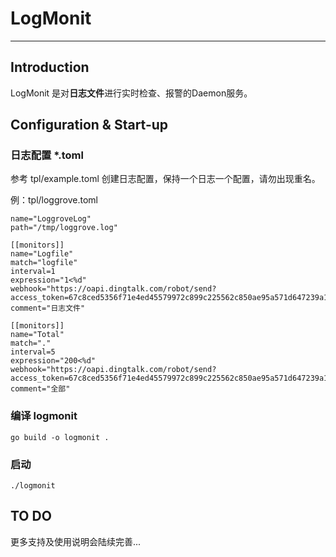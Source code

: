 # LogMonit
***

## Introduction
LogMonit 是对**日志文件**进行实时检查、报警的Daemon服务。


## Configuration & Start-up
### 日志配置 *.toml
参考 tpl/example.toml 创建日志配置，保持一个日志一个配置，请勿出现重名。

例：tpl/loggrove.toml
	
	name="LoggroveLog"
	path="/tmp/loggrove.log"
	
	[[monitors]]
	name="Logfile"
	match="logfile"
	interval=1
	expression="1<%d"
	webhook="https://oapi.dingtalk.com/robot/send?access_token=67c8ced5356f71e4ed45579972c899c225562c850ae95a571d647239a1d7b0e1"
	comment="日志文件"
	
	[[monitors]]
	name="Total"
	match="."
	interval=5
	expression="200<%d"
	webhook="https://oapi.dingtalk.com/robot/send?access_token=67c8ced5356f71e4ed45579972c899c225562c850ae95a571d647239a1d7b0e1"
	comment="全部"

### 编译 logmonit 
	go build -o logmonit .
	
### 启动 
	./logmonit 
	
## TO DO
		
更多支持及使用说明会陆续完善...